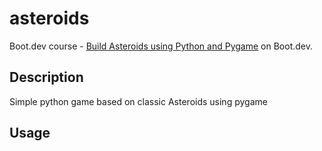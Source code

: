 # asteroids

Boot.dev course - [Build Asteroids using Python and Pygame](https://www.boot.dev/courses/build-asteroids-python) on Boot.dev.

## Description
Simple python game based on classic Asteroids using pygame

## Usage
